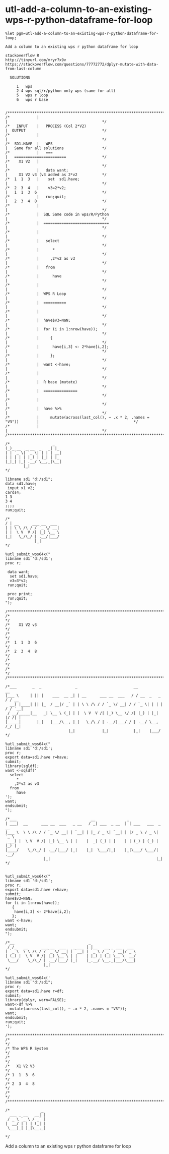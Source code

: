 # utl-add-a-column-to-an-existing-wps-r-python-dataframe-for-loop
    %let pgm=utl-add-a-column-to-an-existing-wps-r-python-dataframe-for-loop;

    Add a column to an existing wps r python dataframe for loop

    stackoverflow R
    http://tinyurl.com/mryr7x9v
    https://stackoverflow.com/questions/77772772/dplyr-mutate-with-data-from-last-column

      SOLUTIONS

         1   wps
         2-4 wps sql/r/python only wps (same for all)
         5   wps r loop
         6   wps r base


    /**************************************************************************************************************************/
    /*            |                                                                |                                          */
    /*   INPUT    |   PROCESS (Col 2*V2)                                           |  OUTPUT                                  */
    /*            |                                                                |                                          */
    /*  SD1.HAVE  |   WPS                                                          |   Same for all solutions                 */
    /*            |   ===                                                          |   =======================                */
    /*    X1 V2   |                                                                |                                          */
    /*            |   data want;                                                   |     X1 V2 v3 (v3 added as 2*v2           */
    /*  1  1  3   |    set  sd1.have;                                              |                                          */
    /*  2  3  4   |    v3=2*v2;                                                    |   1  1  3  6                             */
    /*            |   run;quit;                                                    |   2  3  4  8                             */
    /*            |                                                                |                                          */
    /*            |  SQL Same code in wps/R/Python                                 |                                          */
    /*            |  =============================                                 |                                          */
    /*            |                                                                |                                          */
    /*            |   select                                                       |                                          */
    /*            |      *                                                         |                                          */
    /*            |     ,2*v2 as v3                                                |                                          */
    /*            |   from                                                         |                                          */
    /*            |      have                                                      |                                          */
    /*            |                                                                |                                          */
    /*            |  WPS R Loop                                                    |                                          */
    /*            |  ==========                                                    |                                          */
    /*            |                                                                |                                          */
    /*            |  have$v3=NaN;                                                  |                                          */
    /*            |  for (i in 1:nrow(have));                                      |                                          */
    /*            |     {                                                          |                                          */
    /*            |      have[i,3] <- 2*have[i,2];                                 |                                          */
    /*            |     };                                                         |                                          */
    /*            |  want <-have;                                                  |                                          */
    /*            |                                                                |                                          */
    /*            |  R base (mutate)                                               |                                          */
    /*            |  ===============                                               |                                          */
    /*            |                                                                |                                          */
    /*            |  have %>%                                                      |                                          */
    /*            |     mutate(across(last_col(), ~ .x * 2, .names = "V3"))        |                                          */
    /*            |                                                                |                                          */
    /**************************************************************************************************************************/

    /*                   _
    (_)_ __  _ __  _   _| |_
    | | `_ \| `_ \| | | | __|
    | | | | | |_) | |_| | |_
    |_|_| |_| .__/ \__,_|\__|
            |_|
    */

    libname sd1 "d:/sd1";
    data sd1.have;
     input x1 v2;
    cards4;
    1 3
    3 4
    ;;;;
    run;quit;

    /*
    / | __      ___ __  ___
    | | \ \ /\ / / `_ \/ __|
    | |  \ V  V /| |_) \__ \
    |_|   \_/\_/ | .__/|___/
                 |_|
    */

    %utl_submit_wps64x("
    libname sd1 'd:/sd1';
    proc r;

     data want;
      set sd1.have;
      v3=3*v2;
     run;quit;

     proc print;
     run;quit;
    ");

    /**************************************************************************************************************************/
    /*                                                                                                                        */
    /*    X1 V2 v3                                                                                                            */
    /*                                                                                                                        */
    /*  1  1  3  6                                                                                                            */
    /*  2  3  4  8                                                                                                            */
    /*                                                                                                                        */
    /*                                                                                                                        */
    /**************************************************************************************************************************/

    /*___       _  _               _                         __              __
    |___ \     | || |    ___  __ _| | __      ___ __  ___   / / __  _   _   / / __
      __) |____| || |_  / __|/ _` | | \ \ /\ / / `_ \/ __| / / `_ \| | | | / / `__|
     / __/_____|__   _| \__ \ (_| | |  \ V  V /| |_) \__ \/ /| |_) | |_| |/ /| |
    |_____|       |_|   |___/\__, |_|   \_/\_/ | .__/|___/_/ | .__/ \__, /_/ |_|
                                |_|            |_|           |_|    |___/
    */

    %utl_submit_wps64x("
    libname sd1 'd:/sd1';
    proc r;
    export data=sd1.have r=have;
    submit;
    library(sqldf);
    want <-sqldf('
      select
         *
        ,2*v2 as v3
      from
         have
    ');
    want;
    endsubmit;
    ");

    /*___                                 __              _
    | ___|  __      ___ __  ___   _ __   / _| ___  _ __  | | ___   ___  _ __
    |___ \  \ \ /\ / / `_ \/ __| | `__| | |_ / _ \| `__| | |/ _ \ / _ \| `_ \
     ___) |  \ V  V /| |_) \__ \ | |    |  _| (_) | |    | | (_) | (_) | |_) |
    |____/    \_/\_/ | .__/|___/ |_|    |_|  \___/|_|    |_|\___/ \___/| .__/
                     |_|                                               |_|
    */


    %utl_submit_wps64x("
    libname sd1 'd:/sd1';
    proc r;
    export data=sd1.have r=have;
    submit;
    have$v3=NaN;
    for (i in 1:nrow(have));
       {
        have[i,3] <- 2*have[i,2];
       };
    want <-have;
    want;
    endsubmit;
    ");

    /*__                                 _
     / /_   __      ___ __  ___   _ __  | |__   __ _ ___  ___
    | `_ \  \ \ /\ / / `_ \/ __| | `__| | `_ \ / _` / __|/ _ \
    | (_) |  \ V  V /| |_) \__ \ | |    | |_) | (_| \__ \  __/
     \___/    \_/\_/ | .__/|___/ |_|    |_.__/ \__,_|___/\___|
                     |_|
    */

    %utl_submit_wps64x('
    libname sd1 "d:/sd1";
    proc r;
    export data=sd1.have r=df;
    submit;
    library(dplyr, warn=FALSE);
    want<-df %>%
      mutate(across(last_col(), ~ .x * 2, .names = "V3"));
    want;
    endsubmit;
    run;quit;
    ');

    /**************************************************************************************************************************/
    /*                                                                                                                        */
    /* The WPS R System                                                                                                       */
    /*                                                                                                                        */
    /*   X1 V2 V3                                                                                                             */
    /* 1  1  3  6                                                                                                             */
    /* 2  3  4  8                                                                                                             */
    /*                                                                                                                        */
    /**************************************************************************************************************************/

    /*              _
      ___ _ __   __| |
     / _ \ `_ \ / _` |
    |  __/ | | | (_| |
     \___|_| |_|\__,_|

    */
Add a column to an existing wps r python dataframe for loop

